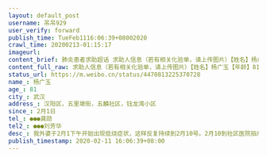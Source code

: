 ```yaml
---
layout: default_post
username: 吊吊929
user_verify: forward
publish_time: TueFeb1116:06:39+08002020
crawl_time: 20200213-01:15:17
imageurl: 
content_brief: 肺炎患者求助超话 求助人信息（若有相关化验单，请上传图片）【姓名】杨广玉【年龄】81【所在城市】武汉【所在小区、社区】汉阳区，五里墩街，五麟社区，钰龙湾小区【患病时间】2月1日【联系方式】●●●龚勋【其他紧急联系人】●●●刘芳华【病情描述】  我外婆于2月1下午开始 ...全文
content_full_raw: 求助人信息（若有相关化验单，请上传图片）【姓名】杨广玉【年龄】81【所在城市】武汉【所在小区、社区】汉阳区，五里墩街，五麟社区，钰龙湾小区【患病时间】2月1日【联系方式】●●●龚勋【其他紧急联系人】●●●刘芳华【病情描述】我外婆于2月1下午开始出现低烧症状，这样反复持续到2月10号。2月10到社区医院拍片，医院说是新冠状病毒肺炎，当日下午送到方舱医院，方舱医院说是重症不收，退回了小区，晚上持续高烧39度，人也迷糊了，情况十分恶化，已出现呼吸不畅的情况。加上本身心脏有问题，情况危急。电话打了无数个，不是打不通，就是仍告知等候，并无确切处理问题的时间和方式。我妈妈和我爸爸CT显示是新冠，都出现过高烧状况，都有胸闷.气短.乏力.腹泻.背痛等情况，相比外婆情况稍好一点。目前爸爸61岁，妈妈58岁，妈妈本身患有肾病，情况也在恶化。家里还有一位89岁外公，本身也是肺癌患者，目前正在检测中。已多方告知，问题还没得到解决，患者需得到救治，故广而告之，向广大网友和各位朋友求助！救救我们，如果大家有医院空床位的信息请告知我一声，因今早公布不能跨区就诊，姐他们一家在汉阳区。谢谢！我想我的家人都平平安安！真的非常感谢大家！信息绝对真实！再次感谢大家！联系电话●●●
status_url: https://m.weibo.cn/status/4470813225370728
name_: 杨广玉
age_: 81
city_: 武汉
address_: 汉阳区，五里墩街，五麟社区，钰龙湾小区
since_: 2月1日
tel_: ●●●龚勋
tel2_: ●●●刘芳华
desc_: 我外婆于2月1下午开始出现低烧症状，这样反复持续到2月10号。2月10到社区医院拍片，医院说是新冠状病毒肺炎，当日下午送到方舱医院，方舱医院说是重症不收，退回了小区，晚上持续高烧39度，人也迷糊了，情况十分恶化，已出现呼吸不畅的情况。加上本身心脏有问题，情况危急。电话打了无数个，不是打不通，就是仍告知等候，并无确切处理问题的时间和方式。我妈妈和我爸爸CT显示是新冠，都出现过高烧状况，都有胸闷.气短.乏力.腹泻.背痛等情况，相比外婆情况稍好一点。目前爸爸61岁，妈妈58岁，妈妈本身患有肾病，情况也在恶化。家里还有一位89岁外公，本身也是肺癌患者，目前正在检测中。已多方告知，问题还没得到解决，患者需得到救治，故广而告之，向广大网友和各位朋友求助！救救我们，如果大家有医院空床位的信息请告知我一声，因今早公布不能跨区就诊，姐他们一家在汉阳区。谢谢！我想我的家人都平平安安！真的非常感谢大家！信息绝对真实！再次感谢大家！联系电话●●●
publish_timestamp: 2020-02-11 16:06:39+08:00
---
```

